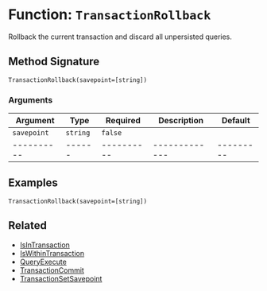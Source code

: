 [comment]: # (Note: This documentation is generated dynamically in the build process.  To modify the contents, change the javadoc on the _invoke method of the BIF class)

# Function: `TransactionRollback`

Rollback the current transaction and discard all unpersisted queries.

## Method Signature
```
TransactionRollback(savepoint=[string])
```
### Arguments

| Argument | Type | Required | Description | Default |
|----------|------|----------|-------------|---------|
| `savepoint` | `string` | `false` |  | |
|----------|------|----------|-------------|---------|



## Examples

```
TransactionRollback(savepoint=[string])
```

## Related
  * [IsInTransaction](IsInTransaction.md)
  * [IsWithinTransaction](IsWithinTransaction.md)
  * [QueryExecute](QueryExecute.md)
  * [TransactionCommit](TransactionCommit.md)
  * [TransactionSetSavepoint](TransactionSetSavepoint.md)
